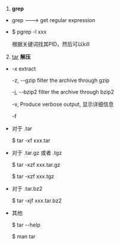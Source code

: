 1. **grep**

 * grep ---> get regular expression

 * $ pgrep -l xxx

    根据关键词找其PID，然后可以kill


2. [tar](http://www.jb51.net/LINUXjishu/43356.h) **解压**

 *  -x extract

    -z, --gzip      filter the archive through gzip

    -j, --bzip2     filter the archive through bzip2

    -v,				Produce verbose output, 显示详细信息

    -f
    
 * 对于 .tar

    $ tar -xf xxx.tar
    
 * 对于 .tar.gz 或者 .tgz

    $ tar -xzf xxx.tar.gz
    
    $ tar -xzf xxx.tgz
    
 * 对于 .tar.bz2

    $ tar -xjf xxx.tar.bz2
    
 * 其他

    $ tar --help
    
    $ man tar
